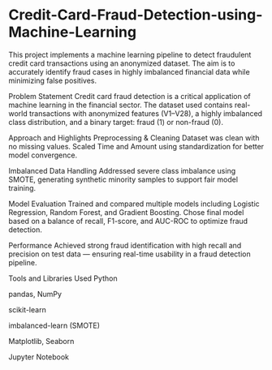 # Credit-Card-Fraud-Detection-using-Machine-Learning
This project implements a machine learning pipeline to detect fraudulent credit card transactions using an anonymized dataset. The aim is to accurately identify fraud cases in highly imbalanced financial data while minimizing false positives.

Problem Statement
Credit card fraud detection is a critical application of machine learning in the financial sector. The dataset used contains real-world transactions with anonymized features (V1–V28), a highly imbalanced class distribution, and a binary target: fraud (1) or non-fraud (0).

Approach and Highlights
Preprocessing & Cleaning
Dataset was clean with no missing values. Scaled Time and Amount using standardization for better model convergence.

Imbalanced Data Handling
Addressed severe class imbalance using SMOTE, generating synthetic minority samples to support fair model training.

Model Evaluation
Trained and compared multiple models including Logistic Regression, Random Forest, and Gradient Boosting.
Chose final model based on a balance of recall, F1-score, and AUC-ROC to optimize fraud detection.

Performance
Achieved strong fraud identification with high recall and precision on test data — ensuring real-time usability in a fraud detection pipeline.

Tools and Libraries Used
Python

pandas, NumPy

scikit-learn

imbalanced-learn (SMOTE)

Matplotlib, Seaborn

Jupyter Notebook
